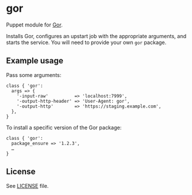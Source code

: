 # gor

Puppet module for [Gor](https://github.com/buger/gor/).

Installs Gor, configures an upstart job with the appropriate arguments, and
starts the service. You will need to provide your own `gor` package.

## Example usage

Pass some arguments:
```puppet
class { 'gor':
  args => {
    '-input-raw'          => 'localhost:7999',
    '-output-http-header' => 'User-Agent: gor',
    '-output-http'        => 'https://staging.example.com',
  },
}
```

To install a specific version of the Gor package:
```puppet
class { 'gor':
  package_ensure => '1.2.3',
  …
}
```

## License

See [LICENSE](LICENSE) file.
